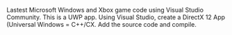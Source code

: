 Lastest Microsoft Windows and Xbox game code using Visual Studio Community. This is a UWP app.
Using Visual Studio, create a DirectX 12 App (Universal Windows = C++/CX.
Add the source code and compile.
